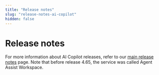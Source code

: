 ```yaml
---
title: "Release notes"
slug: "release-notes-ai-copilot"
hidden: false
---
```


# Release notes

For more information about AI Copilot releases,
refer to our [main release notes](../release-notes/release-notes.md) page. Note that before release 4.65, the service was called Agent Assist Workspace.

